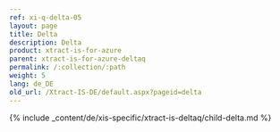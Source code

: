 ```yaml
---
ref: xi-q-delta-05
layout: page
title: Delta
description: Delta
product: xtract-is-for-azure
parent: xtract-is-for-azure-deltaq
permalink: /:collection/:path
weight: 5
lang: de_DE
old_url: /Xtract-IS-DE/default.aspx?pageid=delta
---
```

{% include _content/de/xis-specific/xtract-is-deltaq/child-delta.md %}
